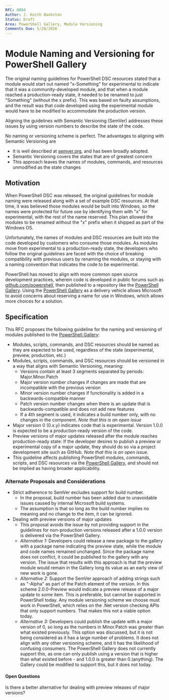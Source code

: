 ```yaml
---
RFC: 0004
Author: J. Keith Bankston
Status: Draft
Area: PowerShell Gallery, Module Versioning
Comments Due: 5/28/2016
---
```


# Module Naming and Versioning for PowerShell Gallery

The original naming guidelines for PowerShell DSC resources stated that a module would start out named "x-Something" for experimental to indicate that it was a community-developed module, and that when a module reached a production-ready state, it needed to be renamed to just "Something" (without the x prefix). This was based on faulty assumptions, and the result was that code developed using the experimental module would have to be modified to accommodate the production version.

Aligning the guidelines with Semantic Versioning (SemVer) addresses these issues by using version numbers to describe the state of the code. 

No naming or versioning scheme is perfect. The advantages to aligning with Semantic Versioning are 

* It is well described at [semver.org](http://www.semver.org), and has been broadly adopted. 
* Semantic Versioning covers the states that are of greatest concern
* This approach leaves the names of modules, commands, and resources unmodified as the state changes

## Motivation

When PowerShell DSC was released, the original guidelines for module naming were released along with a set of example DSC resources. At that time, it was believed those modules would be built into Windows, so the names were protected for future use by identifying them with "x" for experimental, with the rest of the name reserved. This plan allowed the modules to be renamed without the "x" prefix when it shipped as part of the Windows OS. 

Unfortunately, the names of modules and DSC resources are built into the code developed by customers who consume those modules. As modules move from experimental to a production-ready state, the developers who follow the original guidelines are faced with the choice of breaking compatibility with previous users by renaming the modules, or staying with a naming convention that indicates the code to be experimental. 

PowerShell has moved to align with more common open source development practices, wherein code is developed in public forums such as [github.com/powershell](https://github.com/powershell), then published to a repository like the [PowerShell Gallery](https://powershellgallery.com). Using  the [PowerShell Gallery](https://powershellgallery.com) as a delivery vehicle allows Microsoft to avoid concerns about reserving a name for use in Windows, which allows more choices for a solution.

## Specification

This RFC proposes the following guideline for the naming and versioning of modules published to the [PowerShell Gallery](https://powershellgallery.com):

* Modules, scripts, commands, and DSC resources should be named as they are expected to be used, regardless of the state (experimental, preview, production, etc.)
* Modules, scripts, commands, and DSC resources should be versioned in a way that aligns with Semantic Versioning, meaning:
  * Versions contain at least 3 segments separated by periods: Major.Minor.Patch
  * Major version number changes if changes are made that are incompatible with the previous version
  * Minor version number changes if functionality is added in a backwards-compatible manner
  * Patch version number changes when there is an update that is backwards-compatible and does not add new features
  * If a 4th segment is used, it indicates a build number only, with no changes in the component. *Note that this is an open issue*
* Major version 0 (0.x.y) indicates code that is experimental. Version 1.0.0 is expected to be a production-ready version of the code.
* Preview versions of major updates released after the module reaches production-ready state: If the developer desires to publish a preview or experimental copy of a major update, they should do so via a project development site such as GitHub. *Note that this is an open issue.*
* This guideline affects publishing PowerShell modules, commands, scripts, and DSC resources via the [PowerShell Gallery](https://powershellgallery.com), and should not be implied as having broader applicability. 

### Alternate Proposals and Considerations
* Strict adherence to SemVer excludes support for build number. 
  * In the proposal, build number has been added due to unavoidable issues caused by internal Microsoft build systems. 
  * The assumption is that so long as the build number implies no meaning and no change to the item, it can be ignored.
* Dealing with preview versions of major updates
  * This proposal avoids the issue by not providing support in the guidelines for non-production versions released after a 1.0.0 version is delivered via the PowerShell Gallery. 
  * *Alternative 1:* Developers could release a new package to the gallery with a package name indicating the preview state, while the module and code names remained unchanged. Since the package name does not conflict, it could be published to the gallery with any version. The issue that results with this approach is that the preview module would remain in the Gallery long its value as an early view of new work is gone. 
  * *Alternative 2:* Support the SemVer approach of adding strings such as "-Alpha" as part of the Patch element of the version. In this scheme 2.0.0-Preview would indicate a preview release of a major update to some item. This is preferable, but cannot be supported in PowerShell today. Any module versioning scheme we choose must work in PowerShell, which relies on the .Net version checking APIs that only support numbers. That makes this not a viable option today. 
  * *Alternative 3:* Developers could publish the update with a major version of 0, so long as the numbers in Minor.Patch was greater than what existed previously. This option was discussed, but it is not being considered as it has a large number of problems. It does not align with any other versioning scheme, and it has the likelihood of confusing consumers. The PowerShell Gallery does not currently support this, as one can only publish using a version that is higher than what existed before - and 1.0.0 is greater than 0.(anything). The Gallery could be modified to support this, but it does not today. 

#### Open Questions
Is there a better alternative for dealing with preview releases of major versions? 
